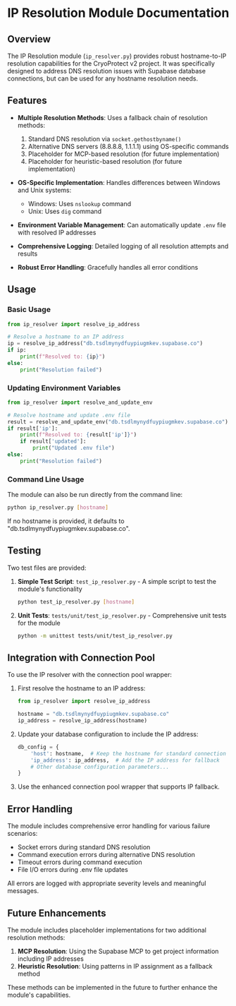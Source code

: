 # IP Resolution Module Documentation

## Overview

The IP Resolution module (`ip_resolver.py`) provides robust hostname-to-IP resolution capabilities for the CryoProtect v2 project. It was specifically designed to address DNS resolution issues with Supabase database connections, but can be used for any hostname resolution needs.

## Features

- **Multiple Resolution Methods**: Uses a fallback chain of resolution methods:
  1. Standard DNS resolution via `socket.gethostbyname()`
  2. Alternative DNS servers (8.8.8.8, 1.1.1.1) using OS-specific commands
  3. Placeholder for MCP-based resolution (for future implementation)
  4. Placeholder for heuristic-based resolution (for future implementation)

- **OS-Specific Implementation**: Handles differences between Windows and Unix systems:
  - Windows: Uses `nslookup` command
  - Unix: Uses `dig` command

- **Environment Variable Management**: Can automatically update `.env` file with resolved IP addresses

- **Comprehensive Logging**: Detailed logging of all resolution attempts and results

- **Robust Error Handling**: Gracefully handles all error conditions

## Usage

### Basic Usage

```python
from ip_resolver import resolve_ip_address

# Resolve a hostname to an IP address
ip = resolve_ip_address("db.tsdlmynydfuypiugmkev.supabase.co")
if ip:
    print(f"Resolved to: {ip}")
else:
    print("Resolution failed")
```

### Updating Environment Variables

```python
from ip_resolver import resolve_and_update_env

# Resolve hostname and update .env file
result = resolve_and_update_env("db.tsdlmynydfuypiugmkev.supabase.co")
if result['ip']:
    print(f"Resolved to: {result['ip']}")
    if result['updated']:
        print("Updated .env file")
else:
    print("Resolution failed")
```

### Command Line Usage

The module can also be run directly from the command line:

```bash
python ip_resolver.py [hostname]
```

If no hostname is provided, it defaults to "db.tsdlmynydfuypiugmkev.supabase.co".

## Testing

Two test files are provided:

1. **Simple Test Script**: `test_ip_resolver.py` - A simple script to test the module's functionality
   ```bash
   python test_ip_resolver.py [hostname]
   ```

2. **Unit Tests**: `tests/unit/test_ip_resolver.py` - Comprehensive unit tests for the module
   ```bash
   python -m unittest tests/unit/test_ip_resolver.py
   ```

## Integration with Connection Pool

To use the IP resolver with the connection pool wrapper:

1. First resolve the hostname to an IP address:
   ```python
   from ip_resolver import resolve_ip_address
   
   hostname = "db.tsdlmynydfuypiugmkev.supabase.co"
   ip_address = resolve_ip_address(hostname)
   ```

2. Update your database configuration to include the IP address:
   ```python
   db_config = {
       'host': hostname,  # Keep the hostname for standard connection attempts
       'ip_address': ip_address,  # Add the IP address for fallback
       # Other database configuration parameters...
   }
   ```

3. Use the enhanced connection pool wrapper that supports IP fallback.

## Error Handling

The module includes comprehensive error handling for various failure scenarios:

- Socket errors during standard DNS resolution
- Command execution errors during alternative DNS resolution
- Timeout errors during command execution
- File I/O errors during .env file updates

All errors are logged with appropriate severity levels and meaningful messages.

## Future Enhancements

The module includes placeholder implementations for two additional resolution methods:

1. **MCP Resolution**: Using the Supabase MCP to get project information including IP addresses
2. **Heuristic Resolution**: Using patterns in IP assignment as a fallback method

These methods can be implemented in the future to further enhance the module's capabilities.